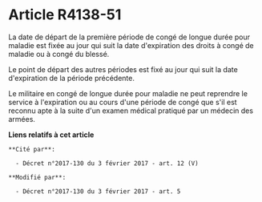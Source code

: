 # Article R4138-51

La date de départ de la première période de congé de longue durée pour maladie est fixée au jour qui suit la date
d'expiration des droits à congé de maladie ou à congé du blessé.

Le point de départ des autres périodes est fixé au jour qui suit la date d'expiration de la période précédente.

Le militaire en congé de longue durée pour maladie ne peut reprendre le service à l'expiration ou au cours d'une période de
congé que s'il est reconnu apte à la suite d'un examen médical pratiqué  par un médecin des armées.

**Liens relatifs à cet article**

	**Cité par**:

	  - Décret n°2017-130 du 3 février 2017 - art. 12 (V)

	**Modifié par**:

	  - Décret n°2017-130 du 3 février 2017 - art. 5
